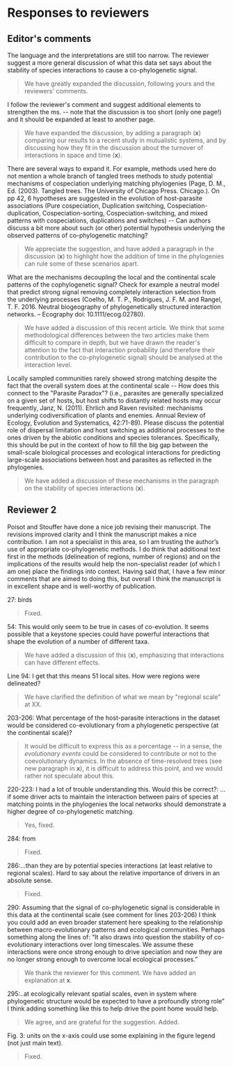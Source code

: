 # Responses to reviewers

## Editor's comments

The language and the interpretations are still too narrow. The reviewer suggest
a more general discussion of what this data set says about the stability of
species interactions to cause a co-phylogenetic signal.

> We have greatly expanded the discussion, following yours and the reviewers'
comments.

I follow the reviewer's comment and suggest additional elements to strengthen
the ms. -- note that the discussion is too short (only one page!) and it should
be expanded at least to another page.

> We have expanded the discussion, by adding a paragraph (**x**) comparing our
results to a recent study in mutualistic systems, and by discussing how they fit
in the discussion about the turnover of interactions in space and time (**x**).

There are several ways to expand it. For example, methods used here do not
mention a whole branch of tangled trees methods to study potential mechanisms of
cospeciation underlying matching phylogenies (Page, D. M., Ed. (2003). Tangled
trees. The University of Chicago Press. Chicago.). On pp 42, 6 hypotheses are
suggested in the evolution of host-parasite associations (Pure cospeciation,
Duplication switching, Cospeciation-duplication, Cospeciation-sorting,
Cospeciation-switching, and mixed patterns with cospeciations, duplications and
switches) -- Can authors discuss a bit more about such (or other) potential
hypothesis underlying the observed patterns of co-phylogenetic matching?

> We appreciate the suggestion, and have added a paragraph in the discussion
(**x**) to highlight how the addition of time in the phylogenies can rule some
of these scenarios apart.

What are the mechanisms decoupling the local and the continental scale patterns
of the cophylogenetic signal? Check for example a neutral model that predict
strong signal removing completely interaction selection from the underlying
processes (Coelho, M. T. P., Rodrigues, J. F. M. and Rangel, T. F. 2016. Neutral
biogeography of phylogenetically structured interaction networks. – Ecography
doi: 10.1111/ecog.02780).

> We have added a discussion of this recent article. We think that some
methodological differences between the two articles make them difficult to
compare in depth, but we have drawn the reader's attention to the fact that
interaction probability (and therefore their contribution to the co-phylogenetic
signal) should be analysed at the interaction level.

Locally sampled communities rarely showed strong matching despite the fact that
the overall system does at the continental scale -- How does this connect to the
"Parasite Paradox"? (i.e., parasites are generally specialized on a given set of
hosts, but host shifts to distantly related hosts may occur frequently, Janz, N.
(2011). Ehrlich and Raven revisited: mechanisms underlying codiversification of
plants and enemies. Annual Review of Ecology, Evolution and Systematics,
42:71-89). Please discuss the potential role of dispersal limitation and host
switching as additional processes to the ones driven by the abiotic conditions
and species tolerances. Specifically, this should be put in the context of how
to fill the big gap between the small-scale biological processes and ecological
interactions for predicting large-scale associations between host and parasites
as reflected in the phylogenies.

> We have added a discussion of these mechanisms in the paragraph on the
stability of species interactions (**x**).

## Reviewer 2

Poisot and Stouffer have done a nice job revising their manuscript. The
revisions improved clarity and I think the manuscript makes a nice contribution.
I am not a specialist in this area, so I am trusting the author’s use of
appropriate co-phylogenetic methods.  I do think that additional text first in
the methods (delineation of regions, number of regions) and on the implications
of the results would help the non-specialist reader (of which I am one) place
the findings into context. Having said that, I have a few minor comments that
are aimed to doing this, but overall I think the manuscript is in excellent
shape and is well-worthy of publication.

27: birds

> Fixed.

54: This would only seem to be true in cases of co-evolution.  It seems possible
that a keystone species could have powerful interactions that shape the
evolution of a number of different taxa.

> We have added a discussion of this (**x**), emphasizing that interactions can
have different effects.

Line 94: I get that this means 51 local sites.  How were regions were
delineated?

> We have clarified the definition of what we mean by "regional scale" at XX.

203-206: What percentage of the host-parasite interactions in the dataset would
be considered co-evolutionary from a phylogenetic perspective (at the
continental scale)?

> It would be difficult to express this as a percentage -- in a sense, the
*evolutionary events* could be considered to contribute or not to the
coevolutionary dynamics. In the absence of time-resolved trees (see new
paragraph in **x**), it is difficult to address this point, and we would rather
not speculate about this.

220-223: I had a lot of trouble understanding this.  Would this be correct?: …if
some driver acts to maintain the interaction between pairs of species at
matching points in the phylogenies the local networks should demonstrate a
higher degree of co-phylogenetic matching.

> Yes, fixed.

284: from

> Fixed.

286:…than they are by potential species interactions (at least relative to
regional scales). Hard to say about the relative importance of drivers in an
absolute sense.

> Fixed.

290: Assuming that the signal of co-phylogenetic signal is considerable in this
data at the continental scale (see comment for lines 203-206) I think you could
add an even broader statement here speaking to the relationship between
macro-evolutionary patterns and ecological communities.  Perhaps something along
the lines of: “It also draws into question the stability of co-evolutionary
interactions over long timescales.  We assume these interactions were once
strong enough to drive speciation and now they are no longer strong enough to
overcome local ecological processes.”

> We thank the reviewer for this comment. We have added an explanation at **x**.

295:..at ecologically relevant spatial scales, even in system where phylogenetic
structure would be expected to have a profoundly strong role” I think adding
something like this to help drive the point home would help.

> We agree, and are grateful for the suggestion. Added.

Fig. 3: units on the x-axis could use some explaining in the figure legend (not
just main text).

> Fixed.
